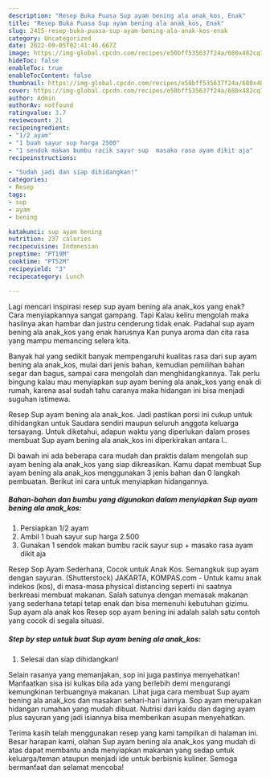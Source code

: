 ```yaml
---
description: "Resep Buka Puasa Sup ayam bening ala anak_kos, Enak"
title: "Resep Buka Puasa Sup ayam bening ala anak_kos, Enak"
slug: 2415-resep-buka-puasa-sup-ayam-bening-ala-anak-kos-enak
category: Uncategorized
date: 2022-09-05T02:41:46.667Z
image: https://img-global.cpcdn.com/recipes/e50bff535637f24a/680x482cq70/sup-ayam-bening-ala-anak_kos-foto-resep-utama.jpg
hideToc: false
enableToc: true
enableTocContent: false
thumbnail: https://img-global.cpcdn.com/recipes/e50bff535637f24a/680x482cq70/sup-ayam-bening-ala-anak_kos-foto-resep-utama.jpg
cover: https://img-global.cpcdn.com/recipes/e50bff535637f24a/680x482cq70/sup-ayam-bening-ala-anak_kos-foto-resep-utama.jpg
author: Admin
authorAv: notfound
ratingvalue: 3.7
reviewcount: 21
recipeingredient:
- "1/2 ayam"
- "1 buah sayur sup harga 2500"
- "1 sendok makan bumbu racik sayur sup  masako rasa ayam dikit aja"
recipeinstructions:

- "Sudah jadi dan siap dihidangkan!"
categories:
- Resep
tags:
- sup
- ayam
- bening

katakunci: sup ayam bening 
nutrition: 237 calories
recipecuisine: Indonesian
preptime: "PT19M"
cooktime: "PT52M"
recipeyield: "3"
recipecategory: Lunch

---
```



Lagi mencari inspirasi resep sup ayam bening ala anak_kos yang enak? Cara menyiapkannya sangat gampang. Tapi Kalau keliru mengolah maka hasilnya akan hambar dan justru cenderung tidak enak. Padahal sup ayam bening ala anak_kos yang enak harusnya Kan punya aroma dan cita rasa yang mampu memancing selera kita.


Banyak hal yang sedikit banyak mempengaruhi kualitas rasa dari sup ayam bening ala anak_kos, mulai dari jenis bahan, kemudian pemilihan bahan segar dan bagus, sampai cara mengolah dan menghidangkannya. Tak perlu bingung kalau mau menyiapkan sup ayam bening ala anak_kos yang enak di rumah, karena asal sudah tahu caranya maka hidangan ini bisa menjadi suguhan istimewa.

Resep Sup ayam bening ala anak_kos. Jadi pastikan porsi ini cukup untuk dihidangkan untuk Saudara sendiri maupun seluruh anggota keluarga tersayang. Untuk diketahui, adapun waktu yang diperlukan dalam proses membuat Sup ayam bening ala anak_kos ini diperkirakan antara l..


Di bawah ini ada beberapa cara mudah dan praktis dalam mengolah sup ayam bening ala anak_kos yang siap dikreasikan. Kamu dapat membuat Sup ayam bening ala anak_kos menggunakan 3 jenis bahan dan 0 langkah pembuatan. Berikut ini cara untuk menyiapkan hidangannya.

<!--inarticleads1-->

##### Bahan-bahan dan bumbu yang digunakan dalam menyiapkan Sup ayam bening ala anak_kos:

1. Persiapkan 1/2 ayam
1. Ambil 1 buah sayur sup harga 2.500
1. Gunakan 1 sendok makan bumbu racik sayur sup + masako rasa ayam dikit aja


Resep Sop Ayam Sederhana, Cocok untuk Anak Kos. Semangkuk sup ayam dengan sayuran. (Shutterstock) JAKARTA, KOMPAS.com - Untuk kamu anak indekos (kos), di masa-masa physical distancing seperti ini saatnya berkreasi membuat makanan. Salah satunya dengan memasak makanan yang sederhana tetapi tetap enak dan bisa memenuhi kebutuhan gizimu. Sup ayam ala anak kos Resep sop ayam bening ini adalah salah satu contoh yang cocok di segala situasi. 

<!--inarticleads2-->

##### Step by step untuk buat Sup ayam bening ala anak_kos:


1. Selesai dan siap dihidangkan!

Selain rasanya yang memanjakan, sop ini juga pastinya menyehatkan! Manfaatkan sisa isi kulkas bila ada yang berlebih demi mengurangi kemungkinan terbuangnya makanan. Lihat juga cara membuat Sup ayam bening ala anak_kos dan masakan sehari-hari lainnya. Sop ayam merupakan hidangan rumahan yang mudah dibuat. Nutrisi dari kaldu dan daging ayam plus sayuran yang jadi isiannya bisa memberikan asupan menyehatkan. 

Terima kasih telah menggunakan resep yang kami tampilkan di halaman ini. Besar harapan kami, olahan Sup ayam bening ala anak_kos yang mudah di atas dapat membantu anda menyiapkan makanan yang sedap untuk keluarga/teman ataupun menjadi ide untuk berbisnis kuliner. Semoga bermanfaat dan selamat mencoba!
